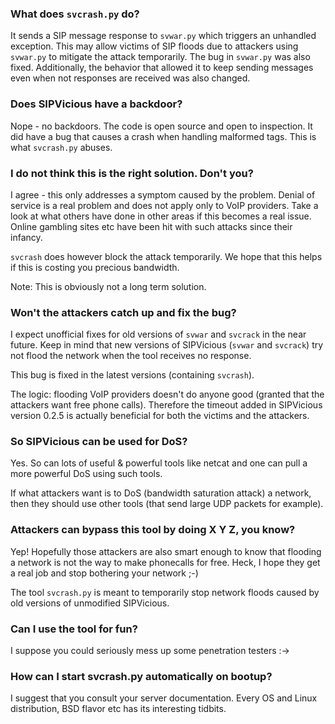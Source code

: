 ### What does `svcrash.py` do? ###

It sends a SIP message response to `svwar.py` which triggers an unhandled exception. This may allow victims of SIP floods due to attackers using `svwar.py` to mitigate the attack temporarily. The bug in `svwar.py` was also fixed. Additionally, the behavior that allowed it to keep sending messages even when not responses are received was also changed.

### Does SIPVicious have a backdoor? ###

Nope - no backdoors. The code is open source and open to inspection. It did have a bug that causes a crash when handling malformed tags. This is what `svcrash.py` abuses.


### I do not think this is the right solution. Don't you? ###

I agree - this only addresses a symptom caused by the problem. Denial of service is a real problem and does not apply only to VoIP providers. Take a look at what others have done in other areas if this becomes a real issue.
Online gambling sites etc have been hit with such attacks since their infancy.

`svcrash` does however block the attack temporarily. We hope that this helps if this is costing you precious bandwidth.

Note: This is obviously not a long term solution.


### Won't the attackers catch up and fix the bug? ###

I expect unofficial fixes for old versions of `svwar` and `svcrack` in the near future. Keep in mind that new versions of SIPVicious (`svwar` and `svcrack`) try not flood the network when the tool receives no response.

This bug is fixed in the latest versions (containing `svcrash`).

The logic: flooding VoIP providers doesn't do anyone good (granted that the attackers want free phone calls). Therefore the timeout added in SIPVicious version 0.2.5 is actually beneficial for both the victims and the attackers.

### So SIPVicious can be used for DoS? ###

Yes. So can lots of useful & powerful tools like netcat and one can pull a more powerful DoS using such tools.

If what attackers want is to DoS (bandwidth saturation attack) a network, then they should use other tools (that send large UDP packets for example).


### Attackers can bypass this tool by doing X Y Z, you know? ###

Yep! Hopefully those attackers are also smart enough to know that flooding a network is not the way to make phonecalls for free. Heck, I hope they get a real job and stop bothering your network ;-)

The tool `svcrash.py` is meant to temporarily stop network floods caused by old versions of unmodified SIPVicious.


### Can I use the tool for fun? ###

I suppose you could seriously mess up some penetration testers :->

### How can I start svcrash.py automatically on bootup? ###

I suggest that you consult your server documentation. Every OS and Linux distribution, BSD flavor etc has its interesting tidbits.